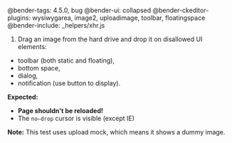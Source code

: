@bender-tags: 4.5.0, bug
@bender-ui: collapsed
@bender-ckeditor-plugins: wysiwygarea, image2, uploadimage, toolbar, floatingspace
@bender-include: _helpers/xhr.js

1. Drag an image from the hard drive and drop it on disallowed UI elements:
 * toolbar (both static and floating),
 * bottom space,
 * dialog,
 * notification (use button to display).

**Expected:**
 * **Page shouldn't be reloaded!**
 * The `no–drop` cursor is visible (except IE)

**Note:** This test uses upload mock, which means it shows a dummy image.

